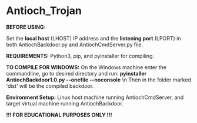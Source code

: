# Antioch_Trojan

**BEFORE USING:**

Set the __local host__ (LHOST) IP address and the __listening port__ (LPORT) in both AntiochBackdoor.py and AntiochCmdServer.py file.

**REQUIREMENTS:**
Python3, pip, and pyinstaller for compiling.


**TO COMPILE FOR WINDOWS:**
On the Windows machine enter the commandline, go to desired directory and run: __pyinstaller AntiochBackdoor1.0.py --onefile --noconsole__ \n
Then in the folder marked 'dist' will be the compiled backdoor.


**Environment Setup:**
Linux host machine running AntiochCmdServer, and target virtual machine running AntiochBackdoor.


**!!! FOR EDUCATIONAL PURPOSES ONLY !!!**
